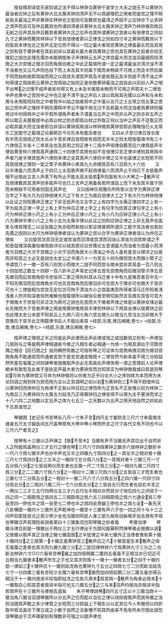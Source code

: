 <!-- { "loadSidebar": true } -->
　　按自隋郑译变乐家钧调之法不得以林钟当黄钟于是学士大夫之説无不以黄钟为最浊者应钟之后有黄钟大吕太蔟夹钟四清声无不以爲避陵犯之用者而旋宫之理不眀矣矣夫最浊之声非黄钟实林钟也又低则可及蕤宾也最清之声固不止应钟亦下止夹钟之清声而且可及仲吕蕤宾也所谓四清者非黄钟太吕太蔟夹钟之清声乃林钟夷则南吕无射之应声其及仲吕蕤宾者黄钟大吕之应声也其所谓黄钟之宫者以有倍律言之则如九寸之黄钟而蕤宾林钟以下皆其倍律者苐以正律言之则如四寸半之黄钟而蕤宾以下则皆其本律也总之宫声无定位而不得以一钧之最大者爲宫黄钟之律虽最长而及其用之则有低于黄钟者在其前初非以其最长最大者爲黄钟之宫也其在黄钟之前者亦初无陵犯之説也此理先儒亦未能眀按朱子声律辨云五声之序宫最大而沈浊羽最细而轻清商之大次宫徴之细次羽而角居四者之中此正载堉所谓一定之最清最浊次清次浊不清不浊者也又云凡声阳也自下而上未及其半则属于隂而未畅故不可用上而及半然后属于阳而始和故即其始而用之以爲宫夫谓宫声爲及半是矣既云及半则是不清不浊之声何得谓之爲始若云黄钟之宫爲始之始则正是张敔黄钟最浊之説自此以前如人声之咽不出琴之过慢不成声者矣何得又有上未及半属隂未畅而不可用之声耶夫十二律皆中声也黄中之宫则中之中也正是不清不浊之声后人误以爲角耳先儒以众声和与未和用与未用隂阳际防之中者爲中以始之始者爲中之中虽以五行之土五常之信五事之思拟之而中声之理终不眀先儒释中字云不偏不倚无过不及若最大而沈浊者爲黄钟则偏倚过中何得爲中之中乎若所谓角声者朱子谓虽当五声之中而非众声之防亦非五声之所以取正夫屋极居中必爲众材之防亦即爲众材之所取正何以当中之声反不足取正而必取其最大而沈浊者耶岂非误以黄钟爲角误以林钟徴爲黄钟宫耶此理晦蚀已乆太常乐工犹能守之载堉之论甚眀古今论乐未有能及者也
　　又曰从子至已律吕皆长故有半而无倍倍之则太长从午至亥律吕皆短故有倍而无半半之则太短按载堉书有三十六律倍正半各十二举其全也及其用之则正律十二爲中声倍律自蕤至应六律爲低声半律自黄至仲六律爲髙声通得二十四律尽其用也如不言倍律只言正律半律则其用爲中声者乃是半律其低声六律则本律之全其髙声六律则半律之又半也虽律之长短若不同其爲倍律之理则一犹之管子命黄钟小素爲九九命徴爲百有八羽爲九十六也
　　又曰半律虽六而清声止于四已上太高歌声掲不起倍律虽六而清声止于四已下太低歌声咽不出按此又言人声髙下有所止不能太高太低若声则噐有大小大琴之一散声可及倍律蕤宾其清声则多取声可也已上言声之用备矣若所谓自上而下未及其半属于阴而未畅故不可用者则固无其声也
　　又曰按神乐观雅乐所吹笙以合字为黄钟正律合字之下有大凡为应钟倍律大凡之下有大工为南吕倍律大工之下有大尺为林钟倍律以此证之则知黄钟正律之下非无低声也又合字之上有四字为太蔟正律四字之上有一字为姑洗正律一字之上有上字为仲吕正律上字之上有勾字为防賔正律勾字之上有小尺为林钟正律小尺之上有小工为仲吕正律小尺之上有小凡为应钟正律小凡之上有小六为黄钟半律小六之上有小五为太蔟半律以此证之则知应钟正律之上非无髙声也盖笙与律其理无二以证张敔之失亦昭然矣按以笙证律甚明所谓乐工能守其法者也若如先儒之説则以大尺为林钟倍律者误认为黄钟之宫以合字为黄钟正律者误认为仲吕正律矣
　　又曰旋宫法宫羽无定或宫浊而羽清或宫清而羽浊认清浊为羽宫斯谓之不知音兹理深奥庸俗难晓故详论以袪其惑论曰世儒论五音谓最大而浊者为宫最小而清者为羽商之大次于宫徴之小次于羽而角居大小清浊之中古人虽有是言以理评之似是而非知音之士必无是説也太史公之书谓八十一为宫五十四为徴则宫大而徴小管子之书谓宫八十一徴一百有八则宫小而徴大二説不同而宫与徴未尝非其音盖一百八则五十四加倍之数五十四即一百八折半之声耳史记序五音先宫商角而后徴羽管子序五音先徴羽而后宫商角假令世俗评二家之得失料其从马迁者十中有九是夷吾者百中无一不知先徴羽而后宫商角亦可也先宫商角而后徴羽亦可也宫大于徴亦可也徴大于宫亦可也十二律旋相为宫宫无定位岂可拘于清浊大小之説盖夷吾所得者深马迁所知者浅浅者人所共知深者俗所难解也按载堉所以破俗论者至明切矣然言先徴先宫皆可宫大于徴徴大于宫皆可非泛泛为两可之説也先宫而大于徴者声律之体是以黄钟全律必最长先徴而大于宫者声律之用是用黄钟惟用其半律而林钟以下用其全律以居黄钟之前也此理太史公未尝不知其云上九商八羽七角六宫五徴九以徴当九宫当五岂非徴大于宫徴先于宫乎此文明载律书后人不能玩索耳
<经部,乐类,律吕阐微,卷七>
<经部,乐类,律吕阐微,卷七>
<经部,乐类,律吕阐微,卷七>

　　按声律之理倍之半之同是此声此律而此声此律或倍之或加数倍又别有一声律加几倍则与之等是两声律相通矣今推之凡相生者必相通一为体一为用其源出于河图竒偶之相合【前已图之】兹则确然有数之可指有琴之可证体为宫商角徴羽用为徴羽宫商角角不能通宫而所通者变宫于是变宫通变徴周十二律皆然今新率虽不用三分损益然所差在毫厘之间则弹琴者按徽取声亦必无乖戾此声律体用一源之至理前人论声律絶未有致思及此者于是执定声最大者为黄钟宫而岂知其实为林钟徴哉或曰若是则琴初可命为黄钟宫又可命为林钟徴将以何者为正乎曰论大小之序则体为本而用为末论钧调之用则体为宾而用为主以正宫调明之如以初为黄钟则三不得不假借仲吕以黄钟钧而用仲吕为角律不正矣以仲吕钧之律而命为正宫名不正矣惟以初为林钟二为南吕三为黄钟四为太蔟五为姑洗乃正得黄钟钧之律安得不以用为主乎更进而求之十八六四二之地数以定五声之体九七五三一之天数以为五声之用天地自然之妙如此千古其谁觉之

　　琴徽图【史记乐书言琴长八尺一寸朱子言四尺五寸姜防言三尺六寸朱载堉言通身五尺五寸龈岳间五尺盖琴原有大琴中琴小琴而所言之尺寸各代又有不同也今以三尺六尸者言之】

　　按琴有十三徽以泛声弹之【按不至木】当徽有声不当徽无声其位出于自然非人之所能爲盖两仪三才五行之理也琴三尺六寸四倍黄钟之数亦六倍林钟之数折半一尺八寸爲七徽半声也亦中声也又半之四徽九寸爲四分之一其左半之相对者十徽二尺七寸爲四分之三又半之一徽四寸五分爲八分之一其相对者十三徽三尺一寸五分爲八分之七皆自两仪而生者也五徽一尺二寸爲三分之一相对九徽二尺四寸爲三分之二二徽六寸爲六分之一相对十二徽三尺爲六分之五皆自三才而生者也三徽七寸二分爲五分之一相对十一徽二尺八寸八分爲五分之四六徽一尺四寸四分爲五分之二相对八徽二尺一寸六分爲五分之三皆自五行而生者也自右半言之一两仪二三才三五行四两仪五三才六五行左半相对亦然其分寸地位四七之间倍于一四之间一二相距倍之爲四五二三相距倍之爲六五三四相距倍之爲六七通全爲三停岳至四一停也半之爲一岳至七二停也半之爲四岳至龈三停也半之爲七全一象先天八卦横图一徽内十三徽外无声乾坤也一徽至十三徽有声六子也一四之间十与十三之间声较密犹艮兊之爲少男少女也当徽则鸣犹人身三部九候有动脉喉牙齿舌唇有字母也琴徽泛声其理防矣説者苐曰十三徽象闰岂知琴徽之妙者哉
　　考徽当律
　　琴徽与律吕别是一理徽出于两仪三才五行律出于方圆句股幂积然弹琴者必按徽以调又按徽以取声其正当律之徽七徽固居之半犹律之半矣七徽外正当律者惟有第十徽十徽四分之三按第一十徽正是黄钟宫三散声应之凡十徽皆是生本散声之母无毫厘之差者也其次则九徽九徽三分之二犹旧律林钟六寸爲黄钟九寸三分之二也新法林钟六寸○○六毫有竒琴展之加四倍稍赢二厘四五毫虽不正相当亦已切近可云相当九徽者本散声所生之子也又其次则爲十一徽十一徽者五分之四于十徽约低一律如三十徽仲吕十一徽则姑洗角也黄钟九寸五分之四爲七寸二分而新法姑洗七寸一分四厘三毫有竒较少五厘六毫有竒琴展而加四倍较朒二分二厘五毫亦得云相当于十一徽内按进半较指即姑洗之位矣凡用本爲宫隔一散声为角者必按本十一徽取应心知其意者按进半指可也又八徽五分之三与本羽声约相当亦按进半指若商声在十三徽外与律相去逺矣
　　朱子琴律説琴四尺五寸正以十三徽当商十一徽当角八徽当羽谓琴徽所以分五声之位而配以当位之律以待抑按取声而其布徽之法则当随其声数之多少律管之长短而三分损益上下相生以以定其位今人布徽但以四折取中爲法盖亦下俚立成之小数于自然之法象懵不知其所由来不免有所未尽按此説恐误琴徽出于泛声疎密别有理数非可强之以就声律也
